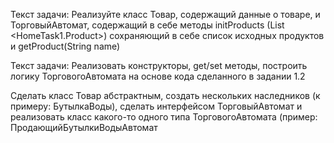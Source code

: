 Текст задачи:
Реализуйте класс Товар, содержащий данные о товаре,
и ТорговыйАвтомат, содержащий в себе методы 
initProducts (List <HomeTask1.Product>) сохраняющий в себе 
список исходных продуктов и getProduct(String name)


Текст задачи:
Реализовать конструкторы, get/set методы, 
построить логику ТорговогоАвтомата на основе 
кода сделанного в задании 1.2




Сделать класс Товар абстрактным,
создать нескольких наследников (к примеру: БутылкаВоды),
сделать интерфейсом ТорговыйАвтомат и реализовать класс
какого-то одного типа ТорговогоАвтомата
(пример: ПродающийБутылкиВодыАвтомат